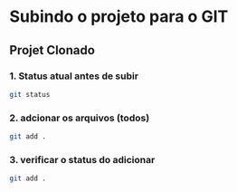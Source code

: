 # Subindo o projeto para o GIT
## Projet Clonado

### 1. Status atual antes de subir

```bash
git status
```

### 2. adcionar os arquivos (todos)

```bash
git add .
```

### 3. verificar o status do adicionar

```bash
git add .
```